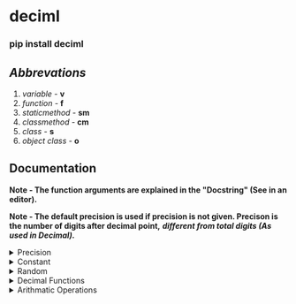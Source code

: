# deciml
### pip install deciml

## ***Abbrevations***

1. *variable -* **v**
2. *function -* **f**
3. *staticmethod -* **sm**
4. *classmethod -* **cm**
5. *class -* **s**
6. *object class -* **o**

## **Documentation**

**Note - The function arguments are explained in the "Docstring" (See in an editor).**

**Note - The default precision is used if precision is not given. Precison is the number of digits after decimal point,** ***different from total digits (As used in Decimal).***

<details>
   <summary>Precision</summary>
   <p>
   
   1. (v) **__DecimalPrecision**: Variable used for precision, **default precision** used if precision is not specified.

   2. (f) **setpr(__p)**: Changes the precision
   
      ```python
      >>> from deciml.deciml import setpr
      >>> setpr(18)
      '''
         18 - The new precision
      '''
      ```

   3. (f) **getpr()**: Get the precision

      ```python
      >>> from deciml.deciml import getpr
      >>> precision = getpr()
      >>> precision
      18
      ```

   ***Note - Precision is integer***
   </p>
</details>

<details>
   <summary>Constant</summary>
   <p>

   1. (v) **_Pi**: Variable that stores the value of pi

   2. (v) **_EulersNumber**: Variable that stores the value of e

   3. (c) **constant**: Get values of constants

      ```python
      >>> from deciml.deciml import constant
      ```

      i. (sm) **e(pr)**: Get value of e (in constant)

         ```python
         >>> value = constant.e(18)
         '''
            18 - The precision
         '''
         >>> value
         Decimal('2.718281828459045235')
         ```

      ii. (sm) **pi(pr)**: Get value of pi (in constant)

         ```python
         >>> value = constant.pi(18)
         '''
            18 - The precision
         '''
         >>> value
         Decimal('3.141592653589793238')
         ```
   </p>
</details>

<details>
   <summary>Random</summary>
   <p>

   1. (f) **rint(__i, __j, __n, s)**: Generate random integers

      ```python
      >>> from deciml.deciml import rint
      >>> nums = rint(0, 100, 5, 2102)
      '''
         0 - Start integer
         100 - End integer
         5 - Number of integers to generate
         2102 - Seed
      '''
      >>> nums
      (38, 89, 64, 13, 59)
      ```

   2. (o) **rdeciml(__a, __b, __pr)**: Generate a rdeciml object

      ```python
      >>> from deciml.deciml import rdeciml
      >>> robj = rdeciml(0, 20, 18)
      '''
         0 - Start number
         20 - End number
         18 - The precision
      '''
      ```

      i. (f) **random(__n, __s)**: Generate random numbers (in rdeciml)

      ```python
      >>> nums = robj.random(4, 2025)
      '''
         4 - Number of random numbers to generate
         2025 - The seed
      '''
      >>> nums
      (Decimal('19.972330207834593468'), Decimal('9.763654124294660886'), Decimal('17.954068930830723688'), Decimal('4.279774972623744952'))
      ```

      ii. (f) **cgpr(__pr)**: Change precision for random numbers (in rdeciml) 

      ```python
      >>> robj.cgpr(2)
      New precision: 2
      '''
         2 - New precision to generate random numbers
      '''
      >>> robj.random(4, 2025)
      (Decimal('11.42'), Decimal('1.69'), Decimal('13.22'), Decimal('17.15'))
      ```

   ***Note - The seed returns different values after changing precision.***

   </p>
</details>


<details>
   <summary>Decimal Functions</summary>
   <p>

   1. (f) **deciml(__a, __pr)**: Get a Decimal object

      ```python
      >>> from deciml.deciml import deciml
      >>> num = deciml('32.0722168131', 7)
      '''
         '32.0722168131' - The variable to convert to Decimal
         7 - The precision
      '''
      >>> num
      Decimal('32.0722168')
      ```

   2. (f) **abs(__a)**: Get the absolute value

      ```python
      >>> from deciml.deciml import abs
      >>> abs_value = abs(-0.526842)
      '''
         -0.526842 - The variable to convert to it's absolute value
      '''
      >>> abs_value
      Decimal('0.526842')
      ```
   
   3. (f) **deciml_sort(__a, __pr)**: Get a new sorted list

      ```python
      >>> from deciml.deciml import deciml_sort
      >>> sorted_list = deciml_sort([12.525, 2.08, 9.2552, '-4.515117E1'], 4)
      '''
         [12.525, 2.08, 9.2552, '-4.515117E1'] - Variable to sort
         4 - The precision for sorted list
      '''
      >>> sorted_list
      [Decimal('-45.1512'), Decimal('2.08'), Decimal('9.2552'), Decimal('12.525')]
      ```

   </p>
</details>

<details>
   <summary>Arithmatic Operations</summary>
   <p>
<details>
   <summary>Primitive Operations</summary>
   <p>

   **(c) algbra**: primitive arithmatic operations

   ```python
   >>> from deciml.deciml import algbra
   ```

   i. (sm) **add(*__a, pr)**: add given numbers (in algbra)

   ```python
   >>> nums_sum = algbra.add(2.3221, 5.2425, 120.522, pr=3)
   '''
      2.3221, 5.2425, 120.522 - Numbers to add
      3 - The precision
   '''
   >>> nums_sum
   Decimal('128.087')
   ```

   ii. (sm) **sub(*__a, pr)**: subtract given numbers (in algbra)

   ```python
   >>> nums_sub = algbra.sub(2.5562, 25.5521, 2.245, pr=3)
   '''
      25.5521, 2.245 - Numbers to subtract from 2.5562
      3 - The precision
   '''
   >>> nums_sub
   Decimal('-25.241')
   ```


   iii. (sm) **mul(*__a, pr)**: multiply given numbers (in algbra)

   ```python
   >>> nums_mul = algbra.mul(2.9525, 3.755, 2.3524, pr=3)
   '''
      2.9525, 3.755, 2.3524 - Numbers to multiply
      3 - The precision
   '''
   >>> nums_mul
   Decimal('26.080')
   ```
   iv. (sm) **div(__a, __b, __pr)**: divide given numbers (in algbra)

   ```python
   >>> num = algbra.div(2.02354, 3.2152, 4)
   '''
      2.02354 - Numerator
      3.2152 - Denominator
      4 - The precision
   '''
   >>> num
   Decimal('0.6294')
   ```

   v. (cm) **log(__a, __b, __pr)**: logarithmic given numbers (in algbra)

   ```python
   >>> num = algbra.log(2.23541, 3, 4)
   '''
      2.23541 - Number
      3 - Base
      4 - The precision
   '''
   >>> num
   Decimal('0.7322')
   ```

   vi. (cm) **pwr(__a, __b, __pr)**: exponent from given numbers (in algbra)

   ```python
   >>> num = algbra.pwr(2.3214, 2.213, 4)
   '''
      2.3214 - Number
      2.213 - Power
      4 - The precision
   '''
   >>> num
   Decimal('6.4477')
   ```

   </p>
</details>
<details>
   <summary>Grouped Operations</summary>
   <p>

   **(c) galgbra**: Arithmatic operations using lists

   ```python
   >>> from deciml.deciml import galgbra
   ```

   i. (sm) **add(*__a, pr)**: Add lists of numbers

   ```python
   >>> nums = galgbra.add([2.23153, 2.36528, 6.32569], [7.32669, 85.5354, 23.5235], [21.3265, 0.23654, 20.3256894], pr=4)
   '''
      [2.23153, 2.36528, 6.32569], [7.32669, 85.5354, 23.5235], [21.3265, 0.23654, 20.3256894] - Lists to add
      4 - The precision
   '''
   >>> nums
   (Decimal('30.8847'), Decimal('88.1372'), Decimal('50.1749'))
   ```

   ii. (sm) **sub(*__a, pr)**: Subtract list of numbers

   ```python
   >>> nums = galgbra.sub([2.23153, 2.36528, 6.32569], [7.32669, 85.5354, 23.5235], [21.3265, 0.23654, 20.3256894], pr=4)
   '''
      [2.23153, 2.36528, 6.32569], [7.32669, 85.5354, 23.5235], [21.3265, 0.23654, 20.3256894] - Lists to subtract
      4 - The precision
   '''
   >>> nums
   (Decimal('-26.4217'), Decimal('-83.4067'), Decimal('-37.5235'))
   ```

   iii. (sm) **mul(*__a, pr)**: Multiply list of numbers

   ```python
   >>> nums = galgbra.mul([2.23153, 2.36528, 6.32569], [7.32669, 85.5354, 23.5235], [21.3265, 0.23654, 20.3256894], pr=4)
   '''
      [2.23153, 2.36528, 6.32569], [7.32669, 85.5354, 23.5235], [21.3265, 0.23654, 20.3256894] - Lists to multiply
      4 - The precision
   '''
   >>> nums
   (Decimal('348.6825'), Decimal('47.8556'), Decimal('3024.5107'))
   ```

   iv. (sm) **div(__a, __b, __pr)**: Divide list of numbers

   ```python
   >>> nums = galgbra.div([2.23153, 2.36528, 6.32569], [7.32669, 85.5354, 23.5235], 4)
   '''
      [2.23153, 2.36528, 6.32569], [7.32669, 85.5354, 23.5235] - Lists to divide
      4 - The precision
   '''
   >>> nums
   (Decimal('0.3046'), Decimal('0.027653'), Decimal('0.2689'))
   ```

   v. (sm) **log(__a, __b, __pr)**: Logarithm of list of numbers

   ```python
   >>> nums = galgbra.log([2.23153, 2.36528, 6.32569], [7.32669, 85.5354, 23.5235], 4)
   '''
      [2.23153, 2.36528, 6.32569] - List of numbers
      [7.32669, 85.5354, 23.5235] - List of base
      4 - The precision
   '''
   >>> nums
   (Decimal('0.4031'), Decimal('0.1935'), Decimal('0.5841'))
   ```

   vi. (sm) **pwr(__a, __b, __pr)**

   ```python
   >>> nums = galgbra.pwr([2.23153, 2.36528, 6.32569], [7.32669, 85.5354, 23.5235], 4)
   '''
      [2.23153, 2.36528, 6.32569] - Lists of numbers
      [7.32669, 85.5354, 23.5235] - Lists of exponents
      4 - The precision
   '''
   >>> nums
   (Decimal('358.1823'), Decimal('95541990468229107013623363686972.6621'), Decimal('6996193289690917769.8999'))
   ```

   vii. (sm) **addsg(__a, __b, __pr)**

   ```python
   >>> nums = galgbra.addsg(2.02552, [7.32669, 85.5354, 23.5235], 4)
   '''
      2.02552 - number to add
      [7.32669, 85.5354, 23.5235] - List of numbers to add
      4 - 
   '''
   >>> nums
   (Decimal('9.3522'), Decimal('87.5609'), Decimal('25.5490'))
   ```

   viii. (sm) **subsg(__a, __b, __pr)**

   ```python
   >>> nums = galgbra.subsg(2.02552, [7.32669, 85.5354, 23.5235], 4)
   '''
   '''
   >>> nums
   (Decimal('-5.3012'), Decimal('-83.5099'), Decimal('-21.49710'))
   ```

   ix. (sm) **subgs(__a, __b, __pr)**

   ```python
   >>> nums = galgbra.subgs([7.32669, 85.5354, 23.5235], 2.02552, 4)
   '''
   '''
   >>> nums
   (Decimal('5.3012'), Decimal('83.5099'), Decimal('21.49710'))
   ```

   x. (sm) **mulsg(__a, __b, __pr)**

   ```python
   >>> nums = galgbra.mulsg(2.02552, [7.32669, 85.5354, 23.5235], 4)
   '''
   '''
   >>> nums
   (Decimal('14.8404'), Decimal('173.2537'), Decimal('47.6473'))
   ```

   xi. (sm) **divsg(__a, __b, __pr)**

   ```python
   >>> nums = galgbra.divsg(2.02552, [7.32669, 85.5354, 23.5235], 4)
   '''
   '''
   >>> nums
   (Decimal('0.2765'), Decimal('0.023681'), Decimal('0.086106'))
   ```

   xii. (sm) **divgs(__a, __b, __pr)**

   ```python
   >>> nums = galgbra.divgs([7.32669, 85.5354, 23.5235], 2.02552, 4)
   '''
   '''
   >>> nums
   (Decimal('3.6172'), Decimal('42.2289'), Decimal('11.6136'))
   ```

   xiii. (sm) **logsg(__a, __b, __pr)**

   ```python
   >>> nums = galgbra.logsg(2.02552, [7.32669, 85.5354, 23.5235], 4)
   '''
   '''
   >>> nums
   (Decimal('0.3544'), Decimal('0.1587'), Decimal('0.2235'))
   ```

   xvi. (sm) **loggs(__a, __b, __pr)**

   ```python
   >>> nums = galgbra.loggs([7.32669, 85.5354, 23.5235], 2.02552 , 4)
   '''
   '''
   >>> nums
   (Decimal('2.8215'), Decimal('6.3031'), Decimal('4.4742'))
   ```

   xvii. (sm) **pwrsg(__a, __b, __pr)**

   ```python
   >>> nums = galgbra.pwrsg(2.02552, [7.32669, 85.5354, 23.5235], 4)
   '''
   '''
   >>> nums
   (Decimal('176.1563'), Decimal('165853714112712692593865989.2344'), Decimal('16248459.7577'))
   ```

   xviii. (sm) **pwrgs(__a, __b, __pr)**

   ```python
   >>> nums = galgbra.pwrgs([7.32669, 85.5354, 23.5235], 2.02552 , 4)
   '''
   '''
   >>> nums
   (Decimal('56.4791'), Decimal('8195.9659'), Decimal('599.7974'))
   ```

   </p>
</details>
   </p>
</details>


